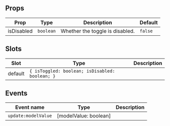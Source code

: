 <!-- This file is automatically generated, do not edit manually. -->

## Props

| Prop | Type | Description | Default |
| ---- | ---- | ----------- | ------- |
| isDisabled | `boolean` | Whether the toggle is disabled. | `false` |


## Slots

| Slot | Type | Description |
| --------- | ---- | ----------- |
| default | `{ isToggled: boolean; isDisabled: boolean; }` |  |


## Events

| Event name | Type | Description |
| ---------- | ---- | ----------- |
| `update:modelValue` | [modelValue: boolean] |  |

